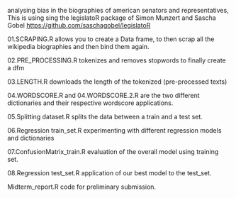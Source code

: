 analysing bias in the biographies of american senators and representatives,
This is using sing the legislatoR package of Simon Munzert and Sascha Gobel https://github.com/saschagobel/legislatoR


01.SCRAPING.R allows you to create a Data frame, to then scrap all the wikipedia biographies and then bind them again.

02.PRE_PROCESSING.R tokenizes and removes stopwords to finally create a dfm

03.LENGTH.R downloads the length of the tokenized (pre-processed texts)

04.WORDSCORE.R and 04.WORDSCORE.2.R are the two different dictionaries and their respective wordscore applications.

05.Splitting dataset.R splits the data between a train and a test set. 

06.Regression train_set.R experimenting with different regression models and dictionaries

07.ConfusionMatrix_train.R evaluation of the overall model using training set.

08.Regression test_set.R application of our best model to the test_set.

Midterm_report.R code for preliminary submission.

